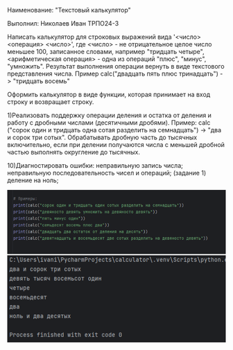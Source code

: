 Наименование: "Текстовый калькулятор"
    
Выполнил: Николаев Иван ТРПО24-3
    
Написать калькулятор для строковых выражений вида '<число> <операция> <число>', где <число> - не отрицательное целое число меньшее 100, записанное словами, например "тридцать четыре", <арифметическая операция> - одна из операций "плюс", "минус", "умножить". Результат выполнения операции вернуть в виде текстового представления числа. Пример calc("двадцать пять плюс тринадцать") -> "тридцать восемь"
    
Оформить калькулятор в виде функции, которая принимает на вход строку и возвращает строку.
    
1)Реализовать поддержку операции деления и остатка от деления и работу с дробными числами (десятичными дробями). Пример: calc ("сорок один и тридцать одна сотая разделить на семнадцать") -> "два и сорок три сотых". Обрабатывать дробную часть до тысячных включительно, если при делении получаются числа с меньшей дробной частью выполнять округление до тысячных.
    
10)Диагностировать ошибки: неправильную запись числа; неправильную последовательность чисел и операций; (задание 1) деление на ноль;
    
 ![Ввод выражения](/images/input.png)
 ![Вывод значения](/images/output.png)